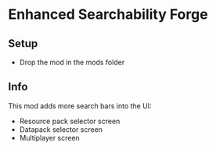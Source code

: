 # Enhanced Searchability Forge



## Setup

- Drop the mod in the mods folder

## Info

This mod adds more search bars into the UI:

- Resource pack selector screen
- Datapack selector screen
- Multiplayer screen
